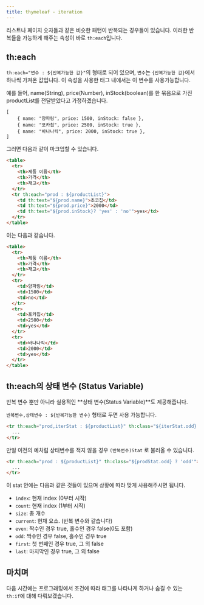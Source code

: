 ```yaml
---
title: thymeleaf - iteration
---
```


리스트나 페이지 숫자들과 같은 비슷한 패턴이 반복되는 경우들이 있습니다. 이러한 반복들을 가능하게 해주는 속성이 바로 `th:each`입니다.

## th:each

`th:each="변수 : ${반복가능한 값}"`의 형태로 되어 있으며, `변수`는 `{반복가능한 값}`에서 하나씩 가져온 값입니다. 이 속성을 사용한 태그 내에서는 이 변수를 사용가능합니다.

예를 들어, name(String), price(Number), inStock(boolean)를 한 묶음으로 가진 productList를 전달받았다고 가정하겠습니다.

```
[
    { name: "양파링", price: 1500, inStock: false },
    { name: "포카칩", price: 2500, inStock: true },
    { name: "바나나킥", price: 2000, inStock: true },
]
```

그러면 다음과 같이 마크업할 수 있습니다.

```html
<table>
  <tr>
    <th>제품 이름</th>
    <th>가격</th>
    <th>재고</th>
  </tr>
  <tr th:each="prod : ${productList}">
    <td th:text="${prod.name}">초코칩</td>
    <td th:text="${prod.price}">2000</td>
    <td th:text="${prod.inStock}? 'yes' : 'no'">yes</td>
  </tr>
</table>
```

이는 다음과 같습니다.

```html
<table>
  <tr>
    <th>제품 이름</th>
    <th>가격</th>
    <th>재고</th>
  </tr>
  <tr>
    <td>양파링</td>
    <td>1500</td>
    <td>no</td>
  </tr>
  <tr>
    <td>포카칩</td>
    <td>2500</td>
    <td>yes</td>
  </tr>
  <tr>
    <td>바나나킥</td>
    <td>2000</td>
    <td>yes</td>
  </tr>
</table>
```

## th:each의 상태 변수 (Status Variable)

반복 변수 뿐만 아니라 실용적인 **상태 변수(Status Variable)**도 제공해줍니다.

`반복변수,상태변수 : ${반복가능한 변수}` 형태로 두면 사용 가능합니다.

```html
<tr th:each="prod,iterStat : ${productList}" th:class="${iterStat.odd} ? 'odd'">
  ...
</tr>
```

만일 이전의 예처럼 상태변수를 적지 않을 경우 `(반복변수)Stat` 로 불러올 수 있습니다.

```html
<tr th:each="prod : ${productList}" th:class="${prodStat.odd} ? 'odd'">
  ...
</tr>
```

이 stat 안에는 다음과 같은 것들이 있으며 상황에 따라 맞게 사용해주시면 됩니다.

- `index`: 현재 index (0부터 시작)
- `count`: 현재 index (1부터 시작)
- `size`: 총 개수
- `current`: 현재 요소. (반복 변수와 같습니다)
- `even`: 짝수인 경우 true, 홀수인 경우 false(0도 포함)
- `odd`: 짝수인 경우 false, 홀수인 경우 true
- `first`: 첫 번째인 경우 true, 그 외 false
- `last`: 마지막인 경우 true, 그 외 false

## 마치며

다음 시간에는 프로그래밍에서 조건에 따라 태그를 나타나게 하거나 숨길 수 있는 `th:if`에 대해 다뤄보겠습니다.
